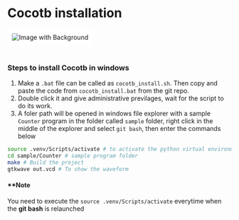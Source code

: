 # **Cocotb installation**

<div style="background-color: white; display: inline-block; padding: 10px;">
    <img src="https://www.cocotb.org/assets/img/cocotb-logo.svg" alt="Image with Background" />
</div>
<br><br>

### Steps to install Cocotb in windows
1. Make a `.bat` file can be called as `cocotb_install.sh`. Then copy and paste the code from `cocotb_install.bat` from the git repo.
2. Double click it and give administrative previlages, wait for the script to do its work.
3. A foler path will be opened in windows file explorer with a sample `Counter` program in the folder called `sample` folder, right click in the middle of the explorer and select `git bash`, then enter the commands below

```bash
source .venv/Scripts/activate # to activate the python virtual environment
cd sample/Counter # sample program folder
make # Build the project
gtkwave out.vcd # To show the waveform
```

#### **Note
You need to execute the `source .venv/Scripts/activate` everytime when the **git bash** is relaunched


